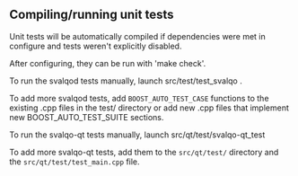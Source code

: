 Compiling/running unit tests
------------------------------------

Unit tests will be automatically compiled if dependencies were met in configure
and tests weren't explicitly disabled.

After configuring, they can be run with 'make check'.

To run the svalqod tests manually, launch src/test/test_svalqo .

To add more svalqod tests, add `BOOST_AUTO_TEST_CASE` functions to the existing
.cpp files in the test/ directory or add new .cpp files that
implement new BOOST_AUTO_TEST_SUITE sections.

To run the svalqo-qt tests manually, launch src/qt/test/svalqo-qt_test

To add more svalqo-qt tests, add them to the `src/qt/test/` directory and
the `src/qt/test/test_main.cpp` file.
